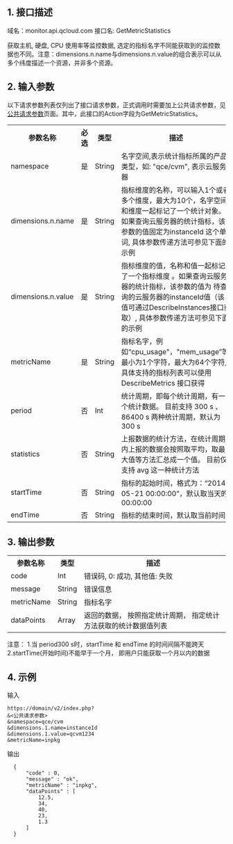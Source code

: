 ## 1. 接口描述
 
域名：monitor.api.qcloud.com
接口名: GetMetricStatistics

获取主机, 硬盘, CPU 使用率等监控数据, 选定的指标名字不同能获取到的监控数据也不同。注意：dimensions.n.name与dimensions.n.value的组合表示可以从多个纬度描述一个资源，并非多个资源。

 

## 2. 输入参数
 以下请求参数列表仅列出了接口请求参数，正式调用时需要加上公共请求参数，见<a href="/doc/api/255/公共请求参数" title="公共请求参数">公共请求参数</a>页面。其中，此接口的Action字段为GetMetricStatistics。
 
<table class="t"><tbody><tr>
<th><b>参数名称</b></th>
<th><b>必选</b></th>
<th><b>类型</b></th>
<th><b>描述</b></th>
<tr>
<td> namespace
<td> 是
<td> String
<td> 名字空间,表示统计指标所属的产品类型，如: "qce/cvm", 表示云服务器
<tr>
<td> dimensions.n.name
<td> 是
<td> String
<td> 指标维度的名称，可以输入1个或者多个维度，最大为10个，名字空间和维度一起标记了一个统计对象。如果查询云服务器的统计指标，该参数的值固定为instanceId 这个单词, 具体参数传递方法可参见下面的示例
<tr>
<td> dimensions.n.value
<td> 是
<td> String
<td> 指标维度的值，名称和值一起标记了一个指标维度 。如果查询云服务器的统计指标，该参数的值为 待查询的云服务器的instanceId值（该值可通过DescribeInstances接口获取）, 具体参数传递方法可参见下面的示例
<tr>
<td> metricName
<td> 是
<td> String
<td> 指标名字，例如“cpu_usage"，"mem_usage”等,最小为1个字符，最大为64个字符, 具体支持的指标列表可以使用 DescribeMetrics 接口获得
<tr>
<td> period
<td> 否
<td> Int
<td> 统计周期，即每个统计周期，有一个统计数据。 目前支持 300 s 、86400 s 两种统计周期，默认为 300 s
<tr>
<td> statistics
<td> 否
<td> String
<td> 上报数据的统计方法，在统计周期内上报的数据会按照取平均，取最大值等方法汇总成一个值。 目前仅支持 avg 这一种统计方法
<tr>
<td> startTime
<td> 否
<td> String
<td> 指标的起始时间，格式为：“2014-05-21 00:00:00”，默认取当天的 00:00:00
<tr>
<td> endTime
<td> 否
<td> String
<td> 指标的结束时间，默认取当前时间
</tbody></table>

 

## 3. 输出参数
 
<table class="t"><tbody><tr>
<th><b>参数名称</b></th>
<th><b>类型</b></th>
<th><b>描述</b></th>
<tr>
<td> code
<td> Int
<td> 错误码, 0: 成功, 其他值: 失败
<tr>
<td> message
<td> String
<td> 错误信息
<tr>
<td> metricName
<td> String
<td> 指标名字
<tr>
<td> dataPoints
<td> Array
<td> 返回的数据， 按照指定统计周期， 指定统计方法获取的统计数据值列表
</tbody></table>

</b></th>注意：</b></th>
1.当 period300 s时，startTime 和 endTime 的时间间隔不能跨天
2.startTime(开始时间)不能早于一个月， 即用户只能获取一个月以内的数据

 

## 4. 示例

输入
```
https://domain/v2/index.php?
&<公共请求参数>
&namespace=qce/cvm
&dimensions.1.name=instanceId
&dimensions.1.value=qcvm1234
&metricName=inpkg
```

输出
```
  {
      "code" : 0,
      "message" : "ok",
      "metricName" : "inpkg",
      "dataPoints" : [
          12.5,
          34,
          40,
          23,
          1.3
      ]
  }

```

